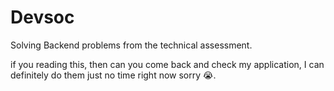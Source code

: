 # Devsoc
Solving Backend problems from the technical assessment.


if you reading this, then can you come back and check my application, I can definitely do them just no time right now sorry 😭.
